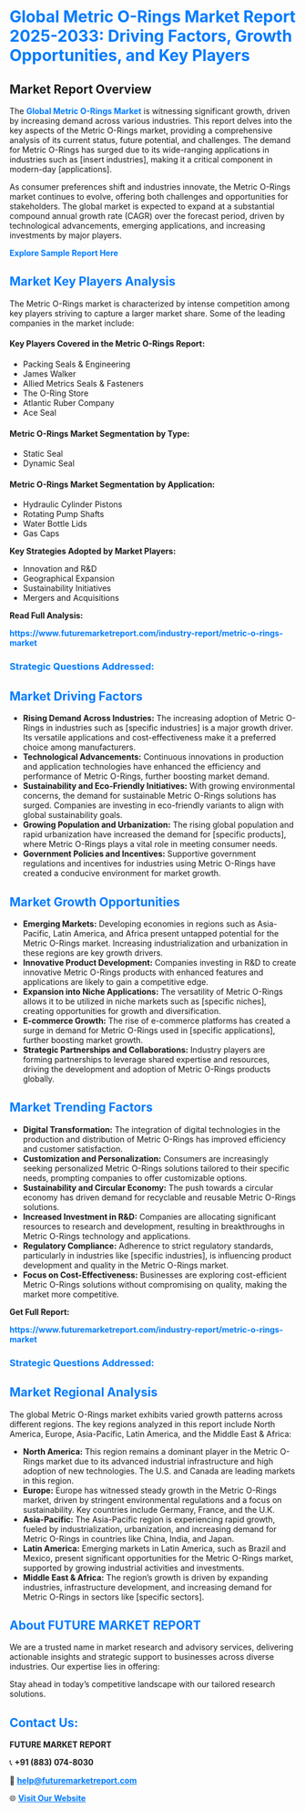 <h1 style="color: #007BFF;">Global Metric O-Rings Market Report 2025-2033: Driving Factors, Growth Opportunities, and Key Players</h1>

<section id="overview">
<h2>Market Report Overview</h2>
<p>The <a href="https://www.futuremarketreport.com/industry-report/metric-o-rings-market" style="color: #007BFF; text-decoration: none;"><strong>Global Metric O-Rings Market</strong></a> is witnessing significant growth, driven by increasing demand across various industries. This report delves into the key aspects of the Metric O-Rings market, providing a comprehensive analysis of its current status, future potential, and challenges. The demand for Metric O-Rings has surged due to its wide-ranging applications in industries such as [insert industries], making it a critical component in modern-day [applications].</p>
<p>As consumer preferences shift and industries innovate, the Metric O-Rings market continues to evolve, offering both challenges and opportunities for stakeholders. The global market is expected to expand at a substantial compound annual growth rate (CAGR) over the forecast period, driven by technological advancements, emerging applications, and increasing investments by major players.</p>
</section>

<section id="overview">
<p><a href="https://www.futuremarketreport.com/request-sample/reportId=52369" style="color: #007BFF; text-decoration: none;"><strong>Explore Sample Report Here</strong></a></p>
</section>

<section id="key-players">
<h2 style="color: #007BFF;">Market Key Players Analysis</h2>
<p>The Metric O-Rings market is characterized by intense competition among key players striving to capture a larger market share. Some of the leading companies in the market include:</p>
<h4>Key Players Covered in the Metric O-Rings Report:</h4>
<ul><li>Packing Seals &amp; Engineering</li><li>James Walker</li><li>Allied Metrics Seals &amp; Fasteners</li><li>The O-Ring Store</li><li>Atlantic Ruber Company</li><li>Ace Seal</li></ul>
<h4>Metric O-Rings Market Segmentation by Type:</h4>
<ul><li>Static Seal</li><li>Dynamic Seal</li></ul>

<h4>Metric O-Rings Market Segmentation by Application:</h4>
<ul><li>Hydraulic Cylinder Pistons</li><li>Rotating Pump Shafts</li><li>Water Bottle Lids</li><li>Gas Caps</li></ul>
<p><strong>Key Strategies Adopted by Market Players:</strong></p>
<ul>
<li>Innovation and R&D</li>
<li>Geographical Expansion</li>
<li>Sustainability Initiatives</li>
<li>Mergers and Acquisitions</li>
</ul>
</section>

<section>
<p><strong>Read Full Analysis: </strong></p><a href="https://www.futuremarketreport.com/industry-report/metric-o-rings-market" style="color: #007BFF; text-decoration: none;"><strong>https://www.futuremarketreport.com/industry-report/metric-o-rings-market</strong></a>
<h3 style="color: #007BFF;">Strategic Questions Addressed:</h3>
</section>

<section id="driving-factors">
<h2 style="color: #007BFF;">Market Driving Factors</h2>
<ul>
<li><strong>Rising Demand Across Industries:</strong> The increasing adoption of Metric O-Rings in industries such as [specific industries] is a major growth driver. Its versatile applications and cost-effectiveness make it a preferred choice among manufacturers.</li>
<li><strong>Technological Advancements:</strong> Continuous innovations in production and application technologies have enhanced the efficiency and performance of Metric O-Rings, further boosting market demand.</li>
<li><strong>Sustainability and Eco-Friendly Initiatives:</strong> With growing environmental concerns, the demand for sustainable Metric O-Rings solutions has surged. Companies are investing in eco-friendly variants to align with global sustainability goals.</li>
<li><strong>Growing Population and Urbanization:</strong> The rising global population and rapid urbanization have increased the demand for [specific products], where Metric O-Rings plays a vital role in meeting consumer needs.</li>
<li><strong>Government Policies and Incentives:</strong> Supportive government regulations and incentives for industries using Metric O-Rings have created a conducive environment for market growth.</li>
</ul>
</section>

<section id="growth-opportunities">
<h2 style="color: #007BFF;">Market Growth Opportunities</h2>
<ul>
<li><strong>Emerging Markets:</strong> Developing economies in regions such as Asia-Pacific, Latin America, and Africa present untapped potential for the Metric O-Rings market. Increasing industrialization and urbanization in these regions are key growth drivers.</li>
<li><strong>Innovative Product Development:</strong> Companies investing in R&D to create innovative Metric O-Rings products with enhanced features and applications are likely to gain a competitive edge.</li>
<li><strong>Expansion into Niche Applications:</strong> The versatility of Metric O-Rings allows it to be utilized in niche markets such as [specific niches], creating opportunities for growth and diversification.</li>
<li><strong>E-commerce Growth:</strong> The rise of e-commerce platforms has created a surge in demand for Metric O-Rings used in [specific applications], further boosting market growth.</li>
<li><strong>Strategic Partnerships and Collaborations:</strong> Industry players are forming partnerships to leverage shared expertise and resources, driving the development and adoption of Metric O-Rings products globally.</li>
</ul>
</section>

<section id="trending-factors">
<h2 style="color: #007BFF;">Market Trending Factors</h2>
<ul>
<li><strong>Digital Transformation:</strong> The integration of digital technologies in the production and distribution of Metric O-Rings has improved efficiency and customer satisfaction.</li>
<li><strong>Customization and Personalization:</strong> Consumers are increasingly seeking personalized Metric O-Rings solutions tailored to their specific needs, prompting companies to offer customizable options.</li>
<li><strong>Sustainability and Circular Economy:</strong> The push towards a circular economy has driven demand for recyclable and reusable Metric O-Rings solutions.</li>
<li><strong>Increased Investment in R&D:</strong> Companies are allocating significant resources to research and development, resulting in breakthroughs in Metric O-Rings technology and applications.</li>
<li><strong>Regulatory Compliance:</strong> Adherence to strict regulatory standards, particularly in industries like [specific industries], is influencing product development and quality in the Metric O-Rings market.</li>
<li><strong>Focus on Cost-Effectiveness:</strong> Businesses are exploring cost-efficient Metric O-Rings solutions without compromising on quality, making the market more competitive.</li>
</ul>
</section>

<section>
<p><strong>Get Full Report: </strong></p><a href="https://www.futuremarketreport.com/industry-report/metric-o-rings-market" style="color: #007BFF; text-decoration: none;"><strong>https://www.futuremarketreport.com/industry-report/metric-o-rings-market</strong></a>
<h3 style="color: #007BFF;">Strategic Questions Addressed:</h3>
</section>


<section id="regional-analysis">
<h2 style="color: #007BFF;">Market Regional Analysis</h2>
<p>The global Metric O-Rings market exhibits varied growth patterns across different regions. The key regions analyzed in this report include North America, Europe, Asia-Pacific, Latin America, and the Middle East & Africa:</p>
<ul>
<li><strong>North America:</strong> This region remains a dominant player in the Metric O-Rings market due to its advanced industrial infrastructure and high adoption of new technologies. The U.S. and Canada are leading markets in this region.</li>
<li><strong>Europe:</strong> Europe has witnessed steady growth in the Metric O-Rings market, driven by stringent environmental regulations and a focus on sustainability. Key countries include Germany, France, and the U.K.</li>
<li><strong>Asia-Pacific:</strong> The Asia-Pacific region is experiencing rapid growth, fueled by industrialization, urbanization, and increasing demand for Metric O-Rings in countries like China, India, and Japan.</li>
<li><strong>Latin America:</strong> Emerging markets in Latin America, such as Brazil and Mexico, present significant opportunities for the Metric O-Rings market, supported by growing industrial activities and investments.</li>
<li><strong>Middle East & Africa:</strong> The region’s growth is driven by expanding industries, infrastructure development, and increasing demand for Metric O-Rings in sectors like [specific sectors].</li>
</ul>
</section>

<footer>
<h2 style="color: #007BFF;">About FUTURE MARKET REPORT</h2>
<p>We are a trusted name in market research and advisory services, delivering actionable insights and strategic support to businesses across diverse industries. Our expertise lies in offering:</p>

<p>Stay ahead in today’s competitive landscape with our tailored research solutions.</p>

<h2 style="color: #007BFF;">Contact Us:</h2>
<p><strong>FUTURE MARKET REPORT</strong></p>
<p>📞 <strong>+91 (883) 074-8030</strong></p>
<p>📧 <strong><a href="mailto:help@futuremarketreport.com" style="color: #007BFF;">help@futuremarketreport.com</a></strong></p>
<p>🌐 <strong><a href="https://www.futuremarketreport.com/" style="color: #007BFF;">Visit Our Website</a></strong></p>
</footer>
